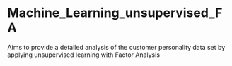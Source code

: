 # Machine_Learning_unsupervised_FA
Aims to provide a detailed analysis of the customer personality data set by applying unsupervised learning with Factor Analysis
